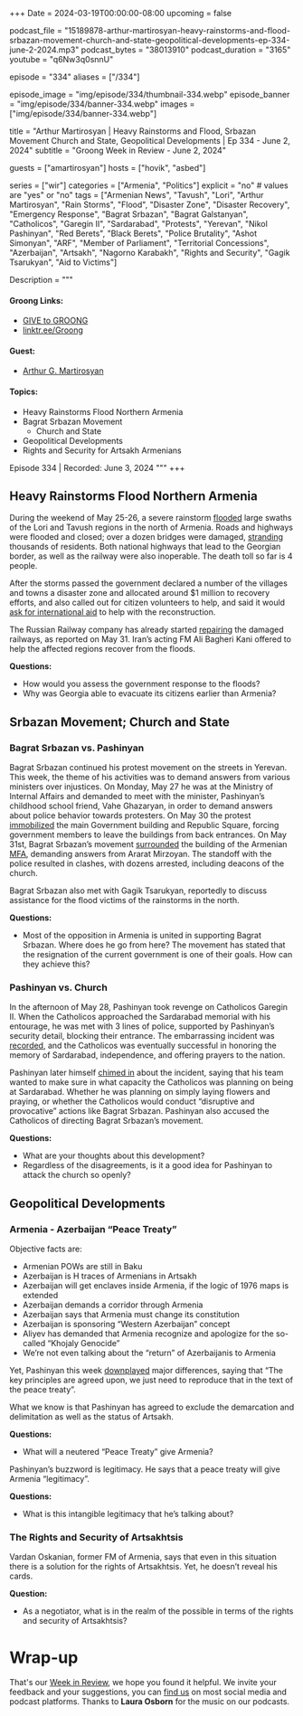 +++
Date = 2024-03-19T00:00:00-08:00
upcoming = false

podcast_file = "15189878-arthur-martirosyan-heavy-rainstorms-and-flood-srbazan-movement-church-and-state-geopolitical-developments-ep-334-june-2-2024.mp3"
podcast_bytes = "38013910"
podcast_duration = "3165"
youtube = "q6Nw3q0snnU"

episode = "334"
aliases = ["/334"]

episode_image = "img/episode/334/thumbnail-334.webp"
episode_banner = "img/episode/334/banner-334.webp"
images = ["img/episode/334/banner-334.webp"]

title = "Arthur Martirosyan | Heavy Rainstorms and Flood, Srbazan Movement Church and State, Geopolitical Developments | Ep 334 - June 2, 2024"
subtitle = "Groong Week in Review - June 2, 2024"

guests = ["amartirosyan"]
hosts = ["hovik", "asbed"]

series = ["wir"]
categories = ["Armenia", "Politics"]
explicit = "no" # values are "yes" or "no"
tags = ["Armenian News", "Tavush", "Lori", "Arthur Martirosyan", "Rain Storms", "Flood", "Disaster Zone", "Disaster Recovery", "Emergency Response", "Bagrat Srbazan", "Bagrat Galstanyan", "Catholicos", "Garegin II", "Sardarabad", "Protests", "Yerevan", "Nikol Pashinyan", "Red Berets", "Black Berets", "Police Brutality", "Ashot Simonyan", "ARF", "Member of Parliament", "Territorial Concessions", "Azerbaijan", "Artsakh", "Nagorno Karabakh", "Rights and Security", "Gagik Tsarukyan", "Aid to Victims"]

Description = """

#### Groong Links:
* [GIVE to GROONG](https://podcasts.groong.org/donate)
* [linktr.ee/Groong](https://linktr.ee/groong)

#### Guest:
* [Arthur G. Martirosyan](/guest/amartirosyan)

#### Topics:
* Heavy Rainstorms Flood Northern Armenia
* Bagrat Srbazan Movement
    * Church and State
* Geopolitical Developments
* Rights and Security for Artsakh Armenians

Episode 334 | Recorded: June 3, 2024
"""
+++

## Heavy Rainstorms Flood Northern Armenia

During the weekend of May 25-26, a severe rainstorm [flooded](https://www.azatutyun.am/a/32964179.html) large swaths of the Lori and Tavush regions in the north of Armenia. Roads and highways were flooded and closed; over a dozen bridges were damaged, [stranding](https://www.azatutyun.am/a/32965814.html) thousands of residents. Both national highways that lead to the Georgian border, as well as the railway were also inoperable. The death toll so far is 4 people.

After the storms passed the government declared a number of the villages and towns a disaster zone and allocated around $1 million to recovery efforts, and also called out for citizen volunteers to help, and said it would [ask for international aid](https://www.azatutyun.am/a/32972574.html) to help with the reconstruction.

The Russian Railway company has already started [repairing](https://armenpress.am/eng/news/1138492.html) the damaged railways, as reported on May 31. Iran’s acting FM Ali Bagheri Kani offered to help the affected regions recover from the floods.

**Questions:**
* How would you assess the government response to the floods?
* Why was Georgia able to evacuate its citizens earlier than Armenia?


## Srbazan Movement; Church and State


### Bagrat Srbazan vs. Pashinyan

Bagrat Srbazan continued his protest movement on the streets in Yerevan. This week, the theme of his activities was to demand answers from various ministers over injustices. On Monday, May 27 he was at the Ministry of Internal Affairs and demanded to meet with the minister, Pashinyan’s childhood school friend, Vahe Ghazaryan, in order to demand answers about police behavior towards protesters. On May 30 the protest [immobilized](https://www.azatutyun.am/a/32972298.html) the main Government building and Republic Square, forcing government members to leave the buildings from back entrances. On May 31st, Bagrat Srbazan’s movement [surrounded](https://www.azatutyun.am/a/32974131.html) the building of the Armenian [MFA](https://168.am/2024/05/31/2052831.html), demanding answers from Ararat Mirzoyan. The standoff with the police resulted in clashes, with dozens arrested, including deacons of the church.

Bagrat Srbazan also met with Gagik Tsarukyan, reportedly to discuss assistance for the flood victims of the rainstorms in the north.

**Questions:**
* Most of the opposition in Armenia is united in supporting Bagrat Srbazan. Where does he go from here? The movement has stated that the resignation of the current government is one of their goals. How can they achieve this?


### Pashinyan vs. Church

In the afternoon of May 28, Pashinyan took revenge on Catholicos Garegin II. When the Catholicos approached the Sardarabad memorial with his entourage, he was met with 3 lines of police, supported by Pashinyan’s security detail, blocking their entrance. The embarrassing incident was [recorded](https://168.am/2024/05/28/2051434.html), and the Catholicos was eventually successful in honoring the memory of Sardarabad, independence, and offering prayers to the nation.

Pashinyan later himself [chimed in](https://www.azatutyun.am/a/32970951.html) about the incident, saying that his team wanted to make sure in what capacity the Catholicos was planning on being at Sardarabad. Whether he was planning on simply laying flowers and praying, or whether the Catholicos would conduct “disruptive and provocative” actions like Bagrat Srbazan. Pashinyan also accused the Catholicos of directing Bagrat Srbazan’s movement.

**Questions:**
* What are your thoughts about this development?
* Regardless of the disagreements, is it a good idea for Pashinyan to attack the church so openly?


## Geopolitical Developments

### Armenia - Azerbaijan “Peace Treaty”

Objective facts are:
* Armenian POWs are still in Baku
* Azerbaijan is H traces of Armenians in Artsakh
* Azerbaijan will get enclaves inside Armenia, if the logic of 1976 maps is extended
* Azerbaijan demands a corridor through Armenia
* Azerbaijan says that Armenia must change its constitution
* Azerbaijan is sponsoring “Western Azerbaijan” concept
* Aliyev has demanded that Armenia recognize and apologize for the so-called “Khojaly Genocide”
* We’re not even talking about the “return” of Azerbaijanis to Armenia

Yet, Pashinyan this week [downplayed](https://www.azatutyun.am/a/32971103.html) major differences, saying that “The key principles are agreed upon, we just need to reproduce that in the text of the peace treaty”.

What we know is that Pashinyan has agreed to exclude the demarcation and delimitation as well as the status of Artsakh.

**Questions:**
* What will a neutered “Peace Treaty” give Armenia?

Pashinyan’s buzzword is legitimacy. He says that a peace treaty will give Armenia “legitimacy”.

**Questions:**
* What is this intangible legitimacy that he’s talking about?


### The Rights and Security of Artsakhtsis

Vardan Oskanian, former FM of Armenia, says that even in this situation there is a solution for the rights of Artsakhtsis. Yet, he doesn’t reveal his cards. 

**Question:**
* As a negotiator, what is in the realm of the possible in terms of the rights and security of Artsakhtsis?


# Wrap-up

That's our [Week in Review](https://podcasts.groong.org/), we hope you found it helpful. We invite your feedback and your suggestions, you can [find us](https://linktr.ee/groong) on most social media and podcast platforms.
Thanks to __Laura Osborn__ for the music on our podcasts.
